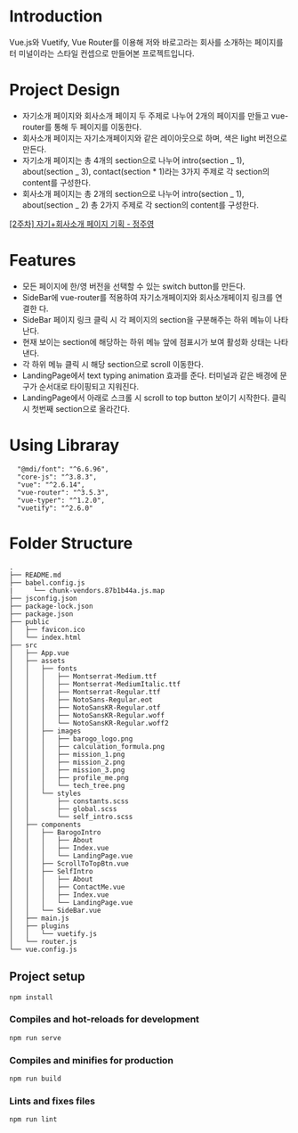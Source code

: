 # Introduction

Vue.js와 Vuetify, Vue Router를 이용해 저와 바로고라는 회사를 소개하는 페이지를터
미널이라는 스타일 컨셉으로 만들어본 프로젝트입니다.

# Project Design

- 자기소개 페이지와 회사소개 페이지 두 주제로 나누어 2개의 페이지를 만들고
  vue-router를 통해 두 페이지를 이동한다.
- 회사소개 페이지는 자기소개페이지와 같은 레이아웃으로 하며, 색은 light 버전으로
  만든다.
- 자기소개 페이지는 총 4개의 section으로 나누어 intro(section _ 1),
  about(section _ 3), contact(section \* 1)라는 3가지 주제로 각 section의
  content를 구성한다.
- 회사소개 페이지는 총 2개의 section으로 나누어 intro(section _ 1),
  about(section _ 2) 총 2가지 주제로 각 section의 content를 구성한다.

[[2주차] 자기+회사소개 페이지 기획 - 정주영](https://www.notion.so/barogohq/b9137da43dbd449c9707c23ccd60fa1d)

# Features

- 모든 페이지에 한/영 버전을 선택할 수 있는 switch button를 만든다.
- SideBar에 vue-router를 적용하여 자기소개페이지와 회사소개페이지 링크를 연결한
  다.
- SideBar 페이지 링크 클릭 시 각 페이지의 section을 구분해주는 하위 메뉴이 나타
  난다.
- 현재 보이는 section에 해당하는 하위 메뉴 앞에 점표시가 보여 활성화 상태는 나타
  낸다.
- 각 하위 메뉴 클릭 시 해당 section으로 scroll 이동한다.
- LandingPage에서 text typing animation 효과를 준다. 터미널과 같은 배경에 문구가
  순서대로 타이핑되고 지워진다.
- LandingPage에서 아래로 스크롤 시 scroll to top button 보이기 시작한다. 클릭시
  첫번째 section으로 올라간다.

# Using Libraray

```
  "@mdi/font": "^6.6.96",
  "core-js": "^3.8.3",
  "vue": "^2.6.14",
  "vue-router": "^3.5.3",
  "vue-typer": "^1.2.0",
  "vuetify": "^2.6.0"
```

# Folder Structure

```
.
├── README.md
├── babel.config.js
|     └── chunk-vendors.87b1b44a.js.map
├── jsconfig.json
├── package-lock.json
├── package.json
├── public
│   ├── favicon.ico
│   └── index.html
├── src
│   ├── App.vue
│   ├── assets
│   │   ├── fonts
│   │   │   ├── Montserrat-Medium.ttf
│   │   │   ├── Montserrat-MediumItalic.ttf
│   │   │   ├── Montserrat-Regular.ttf
│   │   │   ├── NotoSans-Regular.eot
│   │   │   ├── NotoSansKR-Regular.otf
│   │   │   ├── NotoSansKR-Regular.woff
│   │   │   └── NotoSansKR-Regular.woff2
│   │   ├── images
│   │   │   ├── barogo_logo.png
│   │   │   ├── calculation_formula.png
│   │   │   ├── mission_1.png
│   │   │   ├── mission_2.png
│   │   │   ├── mission_3.png
│   │   │   ├── profile_me.png
│   │   │   └── tech_tree.png
│   │   └── styles
│   │       ├── constants.scss
│   │       ├── global.scss
│   │       └── self_intro.scss
│   ├── components
│   │   ├── BarogoIntro
│   │   │   ├── About
│   │   │   ├── Index.vue
│   │   │   └── LandingPage.vue
│   │   ├── ScrollToTopBtn.vue
│   │   ├── SelfIntro
│   │   │   ├── About
│   │   │   ├── ContactMe.vue
│   │   │   ├── Index.vue
│   │   │   └── LandingPage.vue
│   │   └── SideBar.vue
│   ├── main.js
│   ├── plugins
│   │   └── vuetify.js
│   └── router.js
└── vue.config.js

```

## Project setup

```
npm install
```

### Compiles and hot-reloads for development

```
npm run serve
```

### Compiles and minifies for production

```
npm run build
```

### Lints and fixes files

```
npm run lint
```
